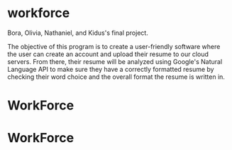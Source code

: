 # workforce

Bora, Olivia, Nathaniel, and Kidus's final project.

The objective of this program is to create a user-friendly software where the user can
create an account and upload their resume to our cloud servers. From there, their resume
will be analyzed using Google's Natural Language API to make sure they have a correctly formatted resume
by checking their word choice and the overall format the resume is written in.
# WorkForce
# WorkForce
